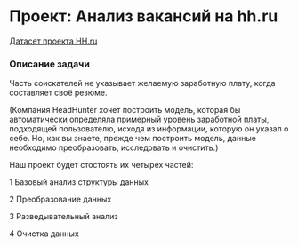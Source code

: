 # Проект: Анализ вакансий на hh.ru

[Датасет проекта HH.ru](https://drive.google.com/drive/folders/1oPj7pXRbUBgYSIajASwxCFiXqAFRbhL9?usp=sharing) 



### Описание задачи    
Часть соискателей не указывает желаемую заработную плату, когда составляет своё резюме.

(Компания HeadHunter хочет построить модель, которая бы автоматически определяла примерный уровень заработной платы, подходящей пользователю, исходя из информации, которую он указал о себе. Но, как вы знаете, прежде чем построить модель, данные необходимо преобразовать, исследовать и очистить.)


Наш проект будет стостоять их четырех частей:

1 Базовый анализ структуры данных

2 Преобразование данных

3 Разведывательный анализ

4 Очистка данных


